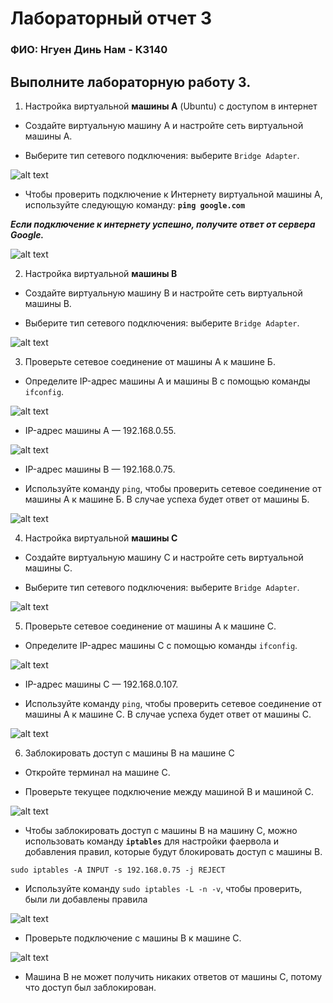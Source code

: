 # Лабораторный отчет 3

### ФИО: Нгуен Динь Нам - К3140

## Выполните лабораторную работу 3.

1. Настройка виртуальной **машины А** (Ubuntu) с доступом в интернет

- Создайте виртуальную машину A и настройте сеть виртуальной машины A.

- Выберите тип сетевого подключения: выберите `Bridge Adapter`.

![alt text](./img/image.png)

- Чтобы проверить подключение к Интернету виртуальной машины A, используйте следующую команду: **`ping google.com`**

***Если подключение к интернету успешно, получите ответ от сервера Google.***

![alt text](./img/image-1.png)

2. Настройка виртуальной **машины B**

- Создайте виртуальную машину B и настройте сеть виртуальной машины B.

- Выберите тип сетевого подключения: выберите `Bridge Adapter`.

![alt text](./img/image-2.png)

3. Проверьте сетевое соединение от машины А к машине Б.

- Определите IP-адрес машины A и машины B с помощью команды ```ifconfig```.

![alt text](./img/image-3.png)
- IP-адрес машины A — 192.168.0.55.

![alt text](./img/image-4.png)
- IP-адрес машины B — 192.168.0.75.

- Используйте команду `ping`, чтобы проверить сетевое соединение от машины А к машине Б. В случае успеха будет ответ от машины Б.

![alt text](./img/image-5.png)

4. Настройка виртуальной **машины C**

- Создайте виртуальную машину C и настройте сеть виртуальной машины C.

- Выберите тип сетевого подключения: выберите `Bridge Adapter`.

![alt text](./img/image-6.png)

5. Проверьте сетевое соединение от машины А к машине C.

- Определите IP-адрес машины C с помощью команды ```ifconfig```.

![alt text](./img/image-7.png)
- IP-адрес машины C — 192.168.0.107.

- Используйте команду `ping`, чтобы проверить сетевое соединение от машины А к машине C. В случае успеха будет ответ от машины C.

![alt text](./img/image-8.png)

6. Заблокировать доступ с машины B на машине C

- Откройте терминал на машине C.

- Проверьте текущее подключение между машиной B и машиной C.

![alt text](./img/image11.png)

- Чтобы заблокировать доступ с машины B на машину C, можно использовать команду **`iptables`** для настройки фаервола и добавления правил, которые будут блокировать доступ с машины B.

```
sudo iptables -A INPUT -s 192.168.0.75 -j REJECT
```
- Используйте команду `sudo iptables -L -n -v`, чтобы проверить, были ли добавлены правила

![alt text](./img/image-9.png)

- Проверьте подключение с машины B к машине C.

![alt text](./img/image-10.png)

- Машина B не может получить никаких ответов от машины C, потому что доступ был заблокирован.
